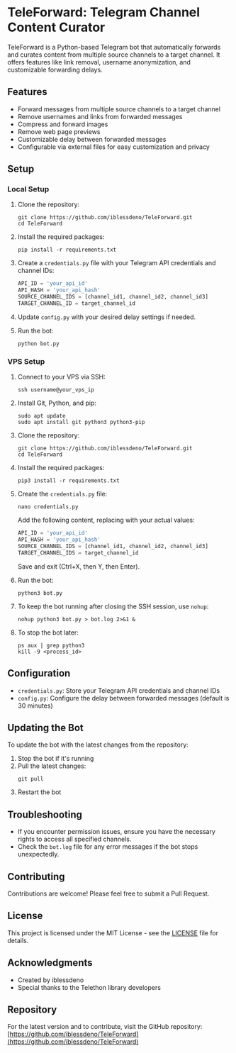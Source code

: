 # TeleForward: Telegram Channel Content Curator

TeleForward is a Python-based Telegram bot that automatically forwards and curates content from multiple source channels to a target channel. It offers features like link removal, username anonymization, and customizable forwarding delays.

## Features

- Forward messages from multiple source channels to a target channel
- Remove usernames and links from forwarded messages
- Compress and forward images
- Remove web page previews
- Customizable delay between forwarded messages
- Configurable via external files for easy customization and privacy

## Setup

### Local Setup

1. Clone the repository:
   ```
   git clone https://github.com/iblessdeno/TeleForward.git
   cd TeleForward
   ```

2. Install the required packages:
   ```
   pip install -r requirements.txt
   ```

3. Create a `credentials.py` file with your Telegram API credentials and channel IDs:
   ```python
   API_ID = 'your_api_id'
   API_HASH = 'your_api_hash'
   SOURCE_CHANNEL_IDS = [channel_id1, channel_id2, channel_id3]
   TARGET_CHANNEL_ID = target_channel_id
   ```

4. Update `config.py` with your desired delay settings if needed.

5. Run the bot:
   ```
   python bot.py
   ```
### VPS Setup

1. Connect to your VPS via SSH:
   ```
   ssh username@your_vps_ip
   ```

2. Install Git, Python, and pip:
   ```
   sudo apt update
   sudo apt install git python3 python3-pip
   ```

3. Clone the repository:
   ```
   git clone https://github.com/iblessdeno/TeleForward.git
   cd TeleForward
   ```

4. Install the required packages:
   ```
   pip3 install -r requirements.txt
   ```

5. Create the `credentials.py` file:
   ```
   nano credentials.py
   ```
   Add the following content, replacing with your actual values:
   ```python
   API_ID = 'your_api_id'
   API_HASH = 'your_api_hash'
   SOURCE_CHANNEL_IDS = [channel_id1, channel_id2, channel_id3]
   TARGET_CHANNEL_IDS = target_channel_id
   ```
   Save and exit (Ctrl+X, then Y, then Enter).

6. Run the bot:
   ```
   python3 bot.py
   ```

7. To keep the bot running after closing the SSH session, use `nohup`:
   ```
   nohup python3 bot.py > bot.log 2>&1 &
   ```

8. To stop the bot later:
   ```
   ps aux | grep python3
   kill -9 <process_id>
   ```

## Configuration

- `credentials.py`: Store your Telegram API credentials and channel IDs
- `config.py`: Configure the delay between forwarded messages (default is 30 minutes)

## Updating the Bot

To update the bot with the latest changes from the repository:

1. Stop the bot if it's running
2. Pull the latest changes:
   ```
   git pull
   ```
3. Restart the bot

## Troubleshooting

- If you encounter permission issues, ensure you have the necessary rights to access all specified channels.
- Check the `bot.log` file for any error messages if the bot stops unexpectedly.

## Contributing

Contributions are welcome! Please feel free to submit a Pull Request.

## License

This project is licensed under the MIT License - see the [LICENSE](LICENSE) file for details.

## Acknowledgments

- Created by iblessdeno
- Special thanks to the Telethon library developers

## Repository

For the latest version and to contribute, visit the GitHub repository:
[https://github.com/iblessdeno/TeleForward](https://github.com/iblessdeno/TeleForward)
